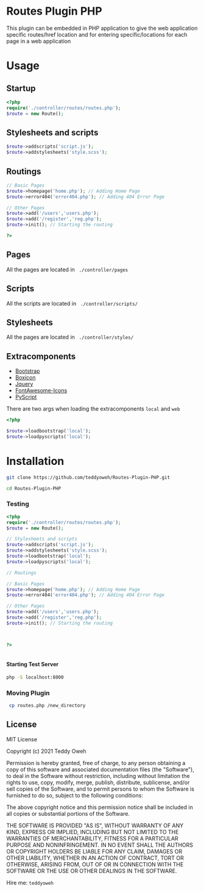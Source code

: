 # Routes Plugin PHP
This plugin can be embedded in PHP application to give the web application specific routes/href location and for entering specific/locations for each page in a web application

# Usage

## Startup
```PHP
<?php
require('./controller/routes/routes.php');
$route = new Route(); 
```
## Stylesheets and scripts
```PHP
$route->addscripts('script.js');
$route->addstylesheets('style.scss');
``` 
 
## Routings
```PHP
// Basic Pages
$route->homepage('home.php'); // Adding Home Page
$route->error404('error404.php'); // Adding 404 Error Page

// Other Pages
$route->add('/users','users.php');
$route->add('/register','reg.php');
$route->init(); // Starting the routing

?>

```
## Pages
All the pages are located in ``` ./controller/pages```

## Scripts
All the scripts are located in ``` ./controller/scripts/```

## Stylesheets
All the pages are located in ``` ./controller/styles/```

## Extracomponents
- [Bootstrap](https://getbootstrap.com/)
- [Boxicon](https://boxicons.com/)
- [Jquery](https://jquery.com/)
- [FontAwesome-Icons](https://fontawesome.com/)
- [PyScript](https://pyscript.net/)

There are two args when loading the extracomponents ```local``` and ```web```
```PHP
<?php

$route->loadbootstrap('local');
$route->loadpyscripts('local');

```
# Installation
```sh
git clone https://github.com/teddyoweh/Routes-Plugin-PHP.git
```
```sh
cd Routes-Plugin-PHP
```
### Testing
```PHP
<?php
require('./controller/routes/routes.php');
$route = new Route(); 

// Stylesheets and scripts
$route->addscripts('script.js');
$route->addstylesheets('style.scss');
$route->loadbootstrap('local');
$route->loadpyscripts('local');

// Routings

// Basic Pages
$route->homepage('home.php'); // Adding Home Page
$route->error404('error404.php'); // Adding 404 Error Page

// Other Pages
$route->add('/users','users.php');
$route->add('/register','reg.php');
$route->init(); // Starting the routing



?>
 
```
#### Starting Test Server
```sh
php -S localhost:8000
```
### Moving Plugin
```sh
 cp routes.php /new_directory
```
License
----

MIT License

Copyright (c) 2021 Teddy Oweh

Permission is hereby granted, free of charge, to any person obtaining a copy
of this software and associated documentation files (the "Software"), to deal
in the Software without restriction, including without limitation the rights
to use, copy, modify, merge, publish, distribute, sublicense, and/or sell
copies of the Software, and to permit persons to whom the Software is
furnished to do so, subject to the following conditions:

The above copyright notice and this permission notice shall be included in all
copies or substantial portions of the Software.

THE SOFTWARE IS PROVIDED "AS IS", WITHOUT WARRANTY OF ANY KIND, EXPRESS OR
IMPLIED, INCLUDING BUT NOT LIMITED TO THE WARRANTIES OF MERCHANTABILITY,
FITNESS FOR A PARTICULAR PURPOSE AND NONINFRINGEMENT. IN NO EVENT SHALL THE
AUTHORS OR COPYRIGHT HOLDERS BE LIABLE FOR ANY CLAIM, DAMAGES OR OTHER
LIABILITY, WHETHER IN AN ACTION OF CONTRACT, TORT OR OTHERWISE, ARISING FROM,
OUT OF OR IN CONNECTION WITH THE SOFTWARE OR THE USE OR OTHER DEALINGS IN THE
SOFTWARE.


Hire me: `teddyoweh`
